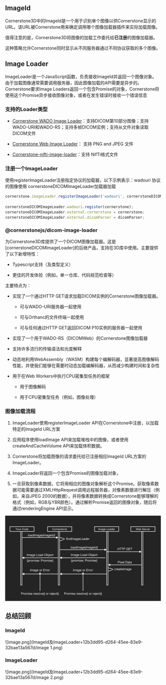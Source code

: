 ## ImageId

Cornerstone3D中的ImageId是一个用于识别单个图像以供Cornerstone显示的URL。该URL被Cornerstone用来确定调用哪个图像加载器插件来实际加载图像。

值得注意的是，Cornerstone3D将图像的加载工作委托给**已注册**的图像加载器。

这种策略允许Cornerstone同时显示从不同服务器通过不同协议获取的多个图像。



## Image Loader

ImageLoader是一个JavaScript函数，负责接收ImageId并返回一个图像对象。由于加载图像通常需要调用服务器，因此图像加载的API需要是异步的。Cornerstone要求Image Loaders返回一个包含Promise的对象，Cornerstone将使用这个Promise异步接收图像对象，或者在发生错误时接收一个错误信息

### 支持的Loader类型

- [Cornerstone WADO Image Loader](https://github.com/cornerstonejs/cornerstone3D/tree/main/packages/dicomImageLoader)：支持DICOM第10部分图像；支持WADO-URI和WADO-RS；支持多帧DICOM实例；支持从文件对象读取DICOM文件

- [Cornerstone Web Image Loader](https://github.com/cornerstonejs/cornerstoneWebImageLoader)： 支持 PNG and JPEG 文件

- [Cornerstone-nifti-image-loader](https://github.com/cornerstonejs/cornerstone-nifti-image-loader)：支持 NifTi格式文件

### 注册一个ImageLoader

使用registerImageLoader注册指定协议的加载器，以下示例表示：wadouri 协议的图像使用 cornerstoneDICOMImageLoader加载器加载

```JavaScript
cornerstone.imageLoader.registerImageLoader('wadouri', cornerstoneDICOMImageLoader.wadouri.loadImage);

cornerstoneDICOMImageLoader.wadouri.register(cornerstone);  
cornerstoneDICOMImageLoader.external.cornerstone = cornerstone;
cornerstoneDICOMImageLoader.external.dicomParser = dicomParser;

```

### @cornerstonejs/dicom-image-loader

为Cornerstone3D库提供了一个DICOM图像加载器。这是[cornerstoneDICOMImageLoader]的后继产品，支持在3D库中使用。主要提供了以下新增特性：

- Typescript支持（及类型定义） 

- 更佳的开发体验（例如，单一仓库、代码规范检查等） 

主要特点为：

- 实现了一个通过HTTP GET请求加载DICOM实例的Cornerstone图像加载器。

    -  可与WADO-URI服务器一起使用 

    - 可与Orthanc的文件终端一起使用 

    - 可与任何通过HTTP GET返回DICOM P10实例的服务器一起使用

-  实现了一个用于WADO-RS（DICOMWeb）的Cornerstone图像加载器 

- 支持许多流行的传输语法和光度解释

- 动态地利用WebAssembly（WASM）构建每个编解码器，显著提高图像解码性能，并使我们能够在需要时动态加载编解码器，从而减少构建时间和复杂性

- 用于在Web Workers中执行CPU密集型任务的框架 

    - 用于图像解码 

    - 用于CPU密集型任务（例如，图像处理）

### 图像加载流程

1. ImageLoader使用registerImageLoader API在Cornerstone中注册，以加载特定的ImageId URL方案

2. 应用程序使用loadImage API来加载堆栈中的图像，或者使用createAndCacheVolume API来加载体积数据。

3. Cornerstone将加载图像的请求委托给已注册相应ImageId URL方案的ImageLoader。

4. ImageLoader将返回一个包含Promise的图像加载对象，

5. 一旦获取到像素数据，它将用相应的图像对象解析这个Promise。获取像素数据可能需要通过XMLHttpRequest调用远程服务器，对像素数据进行解压（例如，来自JPEG 2000的数据），并将像素数据转换成Cornerstone能够理解的格式（例如，RGB与YBR颜色）。通过解析Promise返回的图像对象，随后将通过renderingEngine API显示。

![image.png](ImageId及ImageLoader+12b3dd95-d264-45ee-83e9-32bae13a567d/image.png)



## 总结回顾

### ImageId

![image.png](ImageId及ImageLoader+12b3dd95-d264-45ee-83e9-32bae13a567d/image 1.png)

### ImageLoader

![image.png](ImageId及ImageLoader+12b3dd95-d264-45ee-83e9-32bae13a567d/image 2.png)

